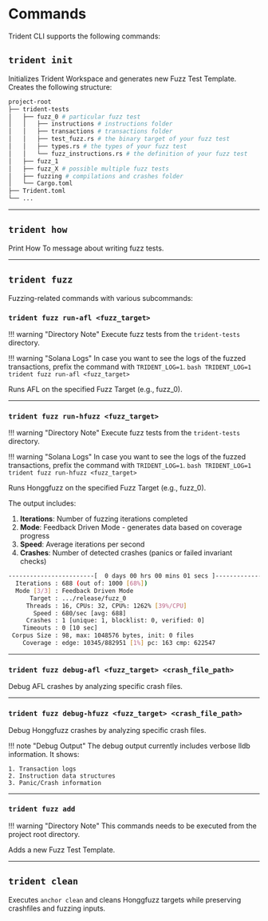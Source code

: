 # Commands

Trident CLI supports the following commands:

## `trident init`

Initializes Trident Workspace and generates new Fuzz Test Template. Creates the following structure:

```bash
project-root
├── trident-tests
│   ├── fuzz_0 # particular fuzz test
│   │   ├── instructions # instructions folder
│   │   ├── transactions # transactions folder
│   │   ├── test_fuzz.rs # the binary target of your fuzz test
│   │   ├── types.rs # the types of your fuzz test
│   │   └── fuzz_instructions.rs # the definition of your fuzz test
│   ├── fuzz_1
│   ├── fuzz_X # possible multiple fuzz tests
│   ├── fuzzing # compilations and crashes folder
│   └── Cargo.toml
├── Trident.toml
└── ...
```

---

## `trident how`

Print How To message about writing fuzz tests.

---

## `trident fuzz`

Fuzzing-related commands with various subcommands:


### `trident fuzz run-afl <fuzz_target>`

!!! warning "Directory Note"
    Execute fuzz tests from the `trident-tests` directory.

!!! warning "Solana Logs"
    In case you want to see the logs of the fuzzed transactions, prefix the command with `TRIDENT_LOG=1`.
    ```bash
    TRIDENT_LOG=1 trident fuzz run-afl <fuzz_target>
    ```

Runs AFL on the specified Fuzz Target (e.g., fuzz_0).

---

### `trident fuzz run-hfuzz <fuzz_target>`

!!! warning "Directory Note"
    Execute fuzz tests from the `trident-tests` directory.

!!! warning "Solana Logs"
    In case you want to see the logs of the fuzzed transactions, prefix the command with `TRIDENT_LOG=1`.
    ```bash
    TRIDENT_LOG=1 trident fuzz run-hfuzz <fuzz_target>
    ```

Runs Honggfuzz on the specified Fuzz Target (e.g., fuzz_0).


The output includes:

1. **Iterations**: Number of fuzzing iterations completed
2. **Mode**: Feedback Driven Mode - generates data based on coverage progress
3. **Speed**: Average iterations per second
4. **Crashes**: Number of detected crashes (panics or failed invariant checks)

```bash
------------------------[  0 days 00 hrs 00 mins 01 secs ]----------------------
  Iterations : 688 (out of: 1000 [68%])
  Mode [3/3] : Feedback Driven Mode
      Target : .../release/fuzz_0
     Threads : 16, CPUs: 32, CPU%: 1262% [39%/CPU]
       Speed : 680/sec [avg: 688]
     Crashes : 1 [unique: 1, blocklist: 0, verified: 0]
    Timeouts : 0 [10 sec]
 Corpus Size : 98, max: 1048576 bytes, init: 0 files
    Coverage : edge: 10345/882951 [1%] pc: 163 cmp: 622547
```

---

### `trident fuzz debug-afl <fuzz_target> <crash_file_path>`

Debug AFL crashes by analyzing specific crash files.

---

### `trident fuzz debug-hfuzz <fuzz_target> <crash_file_path>`

Debug Honggfuzz crashes by analyzing specific crash files.

!!! note "Debug Output"
    The debug output currently includes verbose lldb information. It shows:

    1. Transaction logs
    2. Instruction data structures
    3. Panic/Crash information

---

### `trident fuzz add`

!!! warning "Directory Note"
    This commands needs to be executed from the project root directory.

Adds a new Fuzz Test Template.

---

## `trident clean`

Executes `anchor clean` and cleans Honggfuzz targets while preserving crashfiles and fuzzing inputs.
